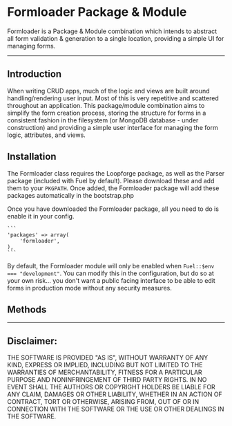 # Formloader Package &amp; Module

Formloader is a Package &amp; Module combination which intends to abstract all form validation &amp; generation to a single location, providing a simple UI for managing forms.

---

## Introduction

When writing CRUD apps, much of the logic and views are built around handling/rendering user input. Most of this is very repetitive and scattered throughout an application. This package/module combination aims to simplify the form creation process, storing the structure for forms in a consistent fashion in the filesystem (or MongoDB database - under construction) and providing a simple user interface for managing the form logic, attributes, and views.

## Installation

The Formloader class requires the Loopforge package, as well as the Parser package (included with Fuel by default). Please download these and add them to your `PKGPATH`. Once added, the Formloader package will add these packages automatically in the bootstrap.php

Once you have downloaded the Formloader package, all you need to do is enable it in your config.

	```
	'packages' => array(
		'formloader',
	),
	```

By default, the Formloader module will only be enabled when `Fuel::$env === "development"`. You can modify this in the configuration, but do so at your own risk... you don't want a public facing interface to be able to edit forms in production mode without any security measures.

## Methods

---

## Disclaimer: 

THE SOFTWARE IS PROVIDED "AS IS", WITHOUT WARRANTY OF ANY KIND, EXPRESS OR
IMPLIED, INCLUDING BUT NOT LIMITED TO THE WARRANTIES OF MERCHANTABILITY,
FITNESS FOR A PARTICULAR PURPOSE AND NONINFRINGEMENT OF THIRD PARTY RIGHTS. IN
NO EVENT SHALL THE AUTHORS OR COPYRIGHT HOLDERS BE LIABLE FOR ANY CLAIM,
DAMAGES OR OTHER LIABILITY, WHETHER IN AN ACTION OF CONTRACT, TORT OR
OTHERWISE, ARISING FROM, OUT OF OR IN CONNECTION WITH THE SOFTWARE OR THE USE
OR OTHER DEALINGS IN THE SOFTWARE.